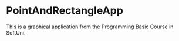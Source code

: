 # PointAndRectangleApp
This is a graphical application from the Programming Basic Course in SoftUni.
